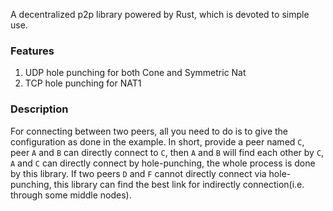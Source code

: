 A decentralized p2p library powered by Rust, which is devoted to simple use. 

### Features
1.  UDP hole punching for both Cone and Symmetric Nat
2.  TCP hole punching for NAT1 


### Description
For connecting between two peers, all you need to do is to give the configuration as done in the example. In short, provide a peer named `C`, peer `A` and `B` can directly connect to `C`, then `A` and `B` will find each other by `C`, `A` and `C` can directly connect by hole-punching, the whole process is done by this library. If two peers `D` and `F` cannot directly connect via hole-punching, this library can find the best link for indirectly connection(i.e. through some middle nodes).  



